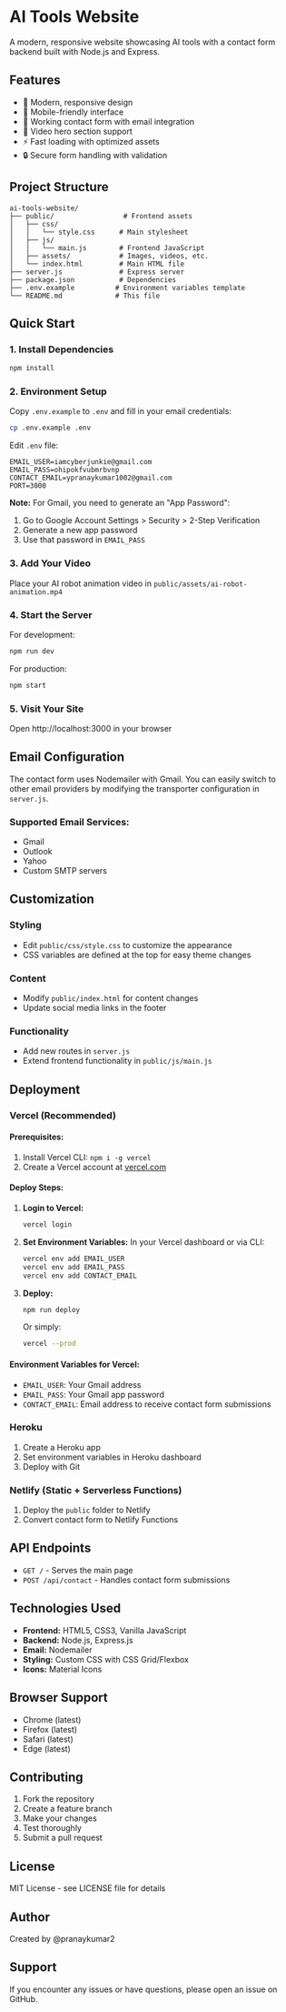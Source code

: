 # AI Tools Website

A modern, responsive website showcasing AI tools with a contact form backend built with Node.js and Express.

## Features

- 🎨 Modern, responsive design
- 📱 Mobile-friendly interface
- 📧 Working contact form with email integration
- 🎥 Video hero section support
- ⚡ Fast loading with optimized assets
- 🔒 Secure form handling with validation

## Project Structure

```
ai-tools-website/
├── public/                 # Frontend assets
│   ├── css/
│   │   └── style.css      # Main stylesheet
│   ├── js/
│   │   └── main.js        # Frontend JavaScript
│   ├── assets/            # Images, videos, etc.
│   └── index.html         # Main HTML file
├── server.js              # Express server
├── package.json           # Dependencies
├── .env.example          # Environment variables template
└── README.md             # This file
```

## Quick Start

### 1. Install Dependencies

```bash
npm install
```

### 2. Environment Setup

Copy `.env.example` to `.env` and fill in your email credentials:

```bash
cp .env.example .env
```

Edit `.env` file:
```env
EMAIL_USER=iamcyberjunkie@gmail.com
EMAIL_PASS=ohipokfvubmrbvnp
CONTACT_EMAIL=ypranaykumar1002@gmail.com
PORT=3000
```

**Note:** For Gmail, you need to generate an "App Password":
1. Go to Google Account Settings > Security > 2-Step Verification
2. Generate a new app password
3. Use that password in `EMAIL_PASS`

### 3. Add Your Video

Place your AI robot animation video in `public/assets/ai-robot-animation.mp4`

### 4. Start the Server

For development:
```bash
npm run dev
```

For production:
```bash
npm start
```

### 5. Visit Your Site

Open http://localhost:3000 in your browser

## Email Configuration

The contact form uses Nodemailer with Gmail. You can easily switch to other email providers by modifying the transporter configuration in `server.js`.

### Supported Email Services:
- Gmail
- Outlook
- Yahoo
- Custom SMTP servers

## Customization

### Styling
- Edit `public/css/style.css` to customize the appearance
- CSS variables are defined at the top for easy theme changes

### Content
- Modify `public/index.html` for content changes
- Update social media links in the footer

### Functionality
- Add new routes in `server.js`
- Extend frontend functionality in `public/js/main.js`

## Deployment

### Vercel (Recommended)

#### Prerequisites:
1. Install Vercel CLI: `npm i -g vercel`
2. Create a Vercel account at [vercel.com](https://vercel.com)

#### Deploy Steps:

1. **Login to Vercel:**
   ```bash
   vercel login
   ```

2. **Set Environment Variables:**
   In your Vercel dashboard or via CLI:
   ```bash
   vercel env add EMAIL_USER
   vercel env add EMAIL_PASS  
   vercel env add CONTACT_EMAIL
   ```

3. **Deploy:**
   ```bash
   npm run deploy
   ```
   Or simply:
   ```bash
   vercel --prod
   ```

#### Environment Variables for Vercel:
- `EMAIL_USER`: Your Gmail address
- `EMAIL_PASS`: Your Gmail app password
- `CONTACT_EMAIL`: Email address to receive contact form submissions

### Heroku
1. Create a Heroku app
2. Set environment variables in Heroku dashboard
3. Deploy with Git

### Netlify (Static + Serverless Functions)
1. Deploy the `public` folder to Netlify
2. Convert contact form to Netlify Functions

## API Endpoints

- `GET /` - Serves the main page
- `POST /api/contact` - Handles contact form submissions

## Technologies Used

- **Frontend:** HTML5, CSS3, Vanilla JavaScript
- **Backend:** Node.js, Express.js
- **Email:** Nodemailer
- **Styling:** Custom CSS with CSS Grid/Flexbox
- **Icons:** Material Icons

## Browser Support

- Chrome (latest)
- Firefox (latest)
- Safari (latest)
- Edge (latest)

## Contributing

1. Fork the repository
2. Create a feature branch
3. Make your changes
4. Test thoroughly
5. Submit a pull request

## License

MIT License - see LICENSE file for details

## Author

Created by @pranaykumar2

## Support

If you encounter any issues or have questions, please open an issue on GitHub.
